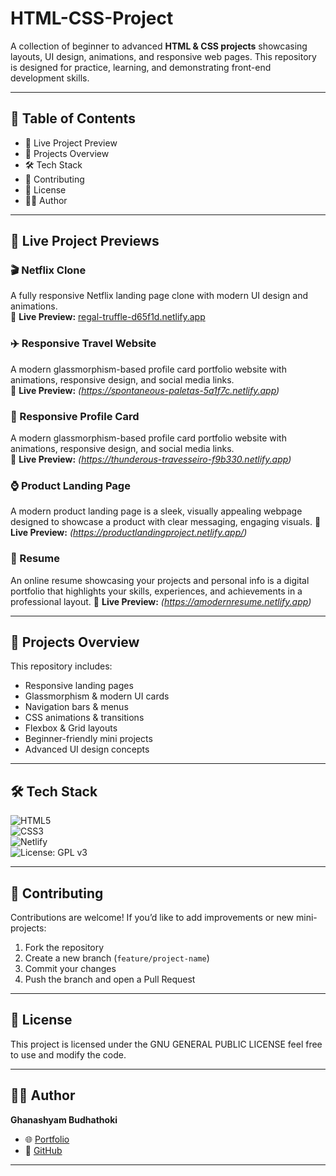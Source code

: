# HTML-CSS-Project  
  
A collection of beginner to advanced **HTML & CSS projects** showcasing layouts, UI design, animations, and responsive web pages. This repository is designed for practice, learning, and demonstrating front-end development skills.  

---

## 📑 Table of Contents  
- 🚀 Live Project Preview
- 📂 Projects Overview  
- 🛠️ Tech Stack  
- 🤝 Contributing 
- 📜 License  
- 👨‍💻 Author 

---

## 🚀 Live Project Previews  

### 🎬 Netflix Clone  
A fully responsive Netflix landing page clone with modern UI design and animations.  
🔗 **Live Preview:** [regal-truffle-d65f1d.netlify.app](https://regal-truffle-d65f1d.netlify.app)  

### ✈️ Responsive Travel Website  
A modern glassmorphism-based profile card portfolio website with animations, responsive design, and social media links.  
🔗 **Live Preview:** *(https://spontaneous-paletas-5a1f7c.netlify.app)*  
### 🪪  Responsive Profile Card  
A modern glassmorphism-based profile card portfolio website with animations, responsive design, and social media links.  
🔗 **Live Preview:** *(https://thunderous-travesseiro-f9b330.netlify.app)*  
### ⌚  Product Landing Page 
A modern product landing page is a sleek, visually appealing webpage designed to showcase a product with clear messaging, engaging visuals.
🔗 **Live Preview:** *(https://productlandingproject.netlify.app/)*  
### 📃  Resume 
An online resume showcasing your projects and personal info is a digital portfolio that highlights your skills, experiences, and achievements in a professional layout.
🔗 **Live Preview:** *(https://amodernresume.netlify.app)*  

---

## 📂 Projects Overview  
This repository includes:  
- Responsive landing pages  
- Glassmorphism & modern UI cards  
- Navigation bars & menus  
- CSS animations & transitions  
- Flexbox & Grid layouts  
- Beginner-friendly mini projects  
- Advanced UI design concepts  

---

## 🛠️ Tech Stack  

![HTML5](https://img.shields.io/badge/HTML5-E34F26?style=for-the-badge&logo=html5&logoColor=white)  
![CSS3](https://img.shields.io/badge/CSS3-1572B6?style=for-the-badge&logo=css3&logoColor=white)  
![Netlify](https://img.shields.io/badge/Netlify-00C7B7?style=for-the-badge&logo=netlify&logoColor=white)  
![License: GPL v3](https://img.shields.io/badge/License-GPLv3-yellow.svg?style=for-the-badge)

---


## 🤝 Contributing  
Contributions are welcome! If you’d like to add improvements or new mini-projects:  
1. Fork the repository  
2. Create a new branch (`feature/project-name`)  
3. Commit your changes  
4. Push the branch and open a Pull Request  

---

## 📜 License  
This project is licensed under the                   GNU GENERAL PUBLIC LICENSE feel free to use and modify the code.  

---

## 👨‍💻 Author  
**Ghanashyam Budhathoki**  
- 🌐 [Portfolio](https://ghanashyambudhathoki02.netlify.app)  
- 📂 [GitHub](https://github.com/ghanashyambudhathoki01)  

---

